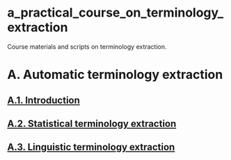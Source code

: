 # a_practical_course_on_terminology_extraction
Course materials and scripts on terminology extraction.

# A. Automatic terminology extraction
## [A.1. Introduction](https://github.com/aoliverg/a_practical_course_on_terminology_extraction/wiki/A.1.-Introduction)
## [A.2. Statistical terminology extraction](https://github.com/aoliverg/a_practical_course_on_terminology_extraction/wiki/A.2.-Statistical-terminology-extraction)
## [A.3. Linguistic terminology extraction](https://github.com/aoliverg/a_practical_course_on_terminology_extraction/wiki/A.3.-Linguistic-terminology-extraction)
